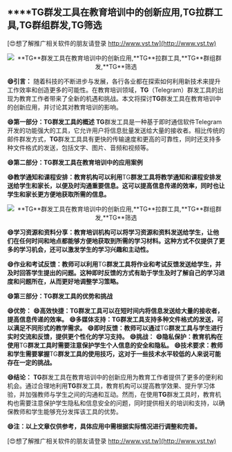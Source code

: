 ## ****TG**群发工具在教育培训中的创新应用,**TG**拉群工具,**TG**群组群发,**TG**筛选**

[😍想了解推广相关软件的朋友请登录 http://www.vst.tw](http://www.vst.tw)

 <center><img src="https://vst.tw/MP4/tuiguang/png/3.png" alt="**TG**群发工具在教育培训中的创新应用,**TG**拉群工具,**TG**群组群发,**TG**筛选"></center>

**😄引言：**
随着科技的不断进步与发展，各行各业都在探索如何利用新技术来提升工作效率和创造更多的可能性。在教育培训领域，**TG**（Telegram）群发工具的出现为教育工作者带来了全新的机遇和挑战。本文将探讨**TG**群发工具在教育培训中的创新应用，并讨论其对教育培训的影响。

**😄第一部分：**TG**群发工具的概述**
**TG**群发工具是一种基于即时通信软件Telegram开发的功能强大的工具，它允许用户将信息批量发送给大量的接收者。相比传统的邮件群发方式，**TG**群发工具具有更快的传输速度和更高的可靠性，同时还支持多种文件格式的发送，包括文字、图片、音频和视频等。

**😄第二部分：**TG**群发工具在教育培训中的应用案例**

**😄教学通知和课程安排：教育机构可以利用**TG**群发工具将教学通知和课程安排发送给学生和家长，以便及时沟通重要信息。这可以提高信息传递的效率，同时也让学生和家长更方便地获取所需的信息。**

 <center><img src="https://vst.tw/MP4/tuiguang/png/1.png" alt="**TG**群发工具在教育培训中的创新应用,**TG**拉群工具,**TG**群组群发,**TG**筛选"></center>

**😄学习资源和资料分享：教育培训机构可以将学习资源和资料发送给学生，让他们在任何时间和地点都能够方便地获取到所需的学习材料。这种方式不仅提供了更多的学习机会，还可以激发学生的学习兴趣和主动性。**

**😄作业和考试反馈：教师可以利用**TG**群发工具将作业和考试反馈发送给学生，并及时回答学生提出的问题。这种即时反馈的方式有助于学生及时了解自己的学习进度和问题所在，从而更好地调整学习策略。**

**😄第三部分：**TG**群发工具的优势和挑战**

**😄优势：**
**😄高效快捷：**TG**群发工具可以在短时间内将信息发送给大量的接收者，提高信息传递的效率。**
**😄多媒体支持：**TG**群发工具支持多种文件格式的发送，可以满足不同形式的教学需求。**
**😄即时反馈：教师可以通过**TG**群发工具与学生进行实时交流和反馈，提供更个性化的学习支持。**
**😄挑战：**
**😄隐私保护：教育机构在使用**TG**群发工具时需要注意保护学生个人信息的安全和隐私。**
**😄技术要求：教师和学生需要掌握**TG**群发工具的使用技巧，这对于一些技术水平较低的人来说可能存在一定的挑战。**

**😄结论：**
**TG**群发工具在教育培训中的创新应用为教育工作者提供了更多的便利和机会。通过合理地利用**TG**群发工具，教育机构可以提高教学效果、提升学习体验，并加强教师与学生之间的沟通和互动。然而，在使用**TG**群发工具时，教育机构也需要注意保护学生隐私和信息安全的问题，同时提供相关的培训和支持，以确保教师和学生能够充分发挥该工具的优势。

**😄注：以上文章仅供参考，具体应用中需根据实际情况进行调整和完善。**

[😍想了解推广相关软件的朋友请登录 http://www.vst.tw](http://www.vst.tw)



